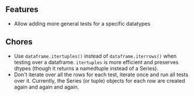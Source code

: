 ## Features
- Allow adding more general tests for a specific datatypes

## Chores
- Use `dataframe.itertuples()` instead of `dataframe.iterrows()` when testing 
  over a dataframe. `itertuples` is more efficient and preserves dtypes 
  (though it returns a namedtuple instead of a Series).
- Don't iterate over all the rows for each test, iterate once and run all 
  tests over it. Currently, the Series (or tuple) objects for each row are 
  created again and again and again.